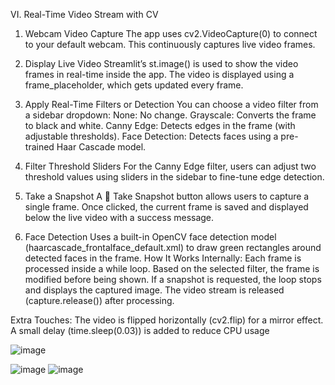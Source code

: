 VI. Real-Time Video Stream with CV
1. Webcam Video Capture
The app uses cv2.VideoCapture(0) to connect to your default webcam.
This continuously captures live video frames.

2. Display Live Video
Streamlit’s st.image() is used to show the video frames in real-time inside the app.
The video is displayed using a frame_placeholder, which gets updated every frame.

3. Apply Real-Time Filters or Detection
You can choose a video filter from a sidebar dropdown:
None: No change.
Grayscale: Converts the frame to black and white.
Canny Edge: Detects edges in the frame (with adjustable thresholds).
Face Detection: Detects faces using a pre-trained Haar Cascade model.

4. Filter Threshold Sliders
For the Canny Edge filter, users can adjust two threshold values using sliders in the sidebar to fine-tune edge detection.

5. Take a Snapshot
A 📸 Take Snapshot button allows users to capture a single frame.
Once clicked, the current frame is saved and displayed below the live video with a success message.

6. Face Detection
Uses a built-in OpenCV face detection model (haarcascade_frontalface_default.xml) to draw green rectangles around detected faces in the frame.
How It Works Internally:
Each frame is processed inside a while loop.
Based on the selected filter, the frame is modified before being shown.
If a snapshot is requested, the loop stops and displays the captured image.
The video stream is released (capture.release()) after processing.

Extra Touches:
The video is flipped horizontally (cv2.flip) for a mirror effect.
A small delay (time.sleep(0.03)) is added to reduce CPU usage

![image](https://github.com/user-attachments/assets/746a8476-c872-42bf-8934-87a24c90674e)

![image](https://github.com/user-attachments/assets/5f46a31a-2b84-400d-8f84-cc5026853174)
![image](https://github.com/user-attachments/assets/f4762061-16f3-4a80-b21c-50842e6df757)
